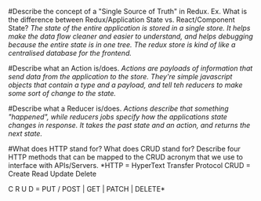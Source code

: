 #Describe the concept of a "Single Source of Truth" in Redux. Ex. What is the difference between Redux/Application State vs. React/Component State?
*The state of the entire application is stored in a single store. It helps make the data flow cleaner and easier to understand, and helps debugging because the entire state is in one tree.  The redux store is kind of like a centralised database for the frontend.*

#Describe what an Action is/does.
*Actions are payloads of information that send data from the application to the store. They're simple javascript objects that contain a type and a payload, and tell teh reducers to make some sort of change to the state.*

#Describe what a Reducer is/does.
*Actions describe that something "happened", while reducers jobs specify how the applications state changes in response. It takes the past state and an action, and returns the next state.*

#What does HTTP stand for? What does CRUD stand for? Describe four HTTP methods that can be mapped to the CRUD acronym that we use to interface with APIs/Servers.
*HTTP = HyperText Transfer Protocol
CRUD = Create Read Update Delete

C R U D = PUT / POST | GET | PATCH | DELETE*
